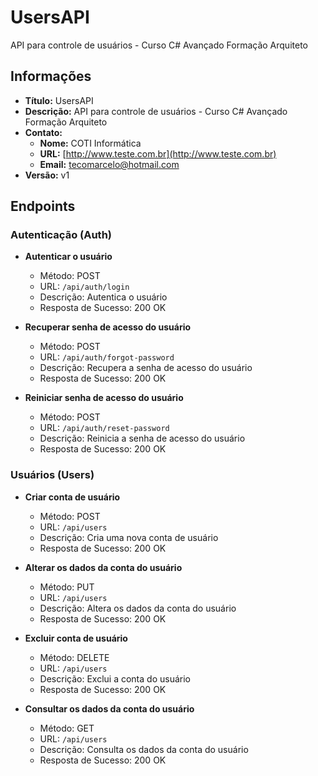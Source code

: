 # UsersAPI

API para controle de usuários - Curso C# Avançado Formação Arquiteto

## Informações

- **Título:** UsersAPI
- **Descrição:** API para controle de usuários - Curso C# Avançado Formação Arquiteto
- **Contato:** 
  - **Nome:** COTI Informática
  - **URL:** [http://www.teste.com.br](http://www.teste.com.br)
  - **Email:** tecomarcelo@hotmail.com
- **Versão:** v1

## Endpoints

### Autenticação (Auth)

- **Autenticar o usuário**
  - Método: POST
  - URL: `/api/auth/login`
  - Descrição: Autentica o usuário
  - Resposta de Sucesso: 200 OK

- **Recuperar senha de acesso do usuário**
  - Método: POST
  - URL: `/api/auth/forgot-password`
  - Descrição: Recupera a senha de acesso do usuário
  - Resposta de Sucesso: 200 OK

- **Reiniciar senha de acesso do usuário**
  - Método: POST
  - URL: `/api/auth/reset-password`
  - Descrição: Reinicia a senha de acesso do usuário
  - Resposta de Sucesso: 200 OK

### Usuários (Users)

- **Criar conta de usuário**
  - Método: POST
  - URL: `/api/users`
  - Descrição: Cria uma nova conta de usuário
  - Resposta de Sucesso: 200 OK

- **Alterar os dados da conta do usuário**
  - Método: PUT
  - URL: `/api/users`
  - Descrição: Altera os dados da conta do usuário
  - Resposta de Sucesso: 200 OK

- **Excluir conta de usuário**
  - Método: DELETE
  - URL: `/api/users`
  - Descrição: Exclui a conta do usuário
  - Resposta de Sucesso: 200 OK

- **Consultar os dados da conta do usuário**
  - Método: GET
  - URL: `/api/users`
  - Descrição: Consulta os dados da conta do usuário
  - Resposta de Sucesso: 200 OK


